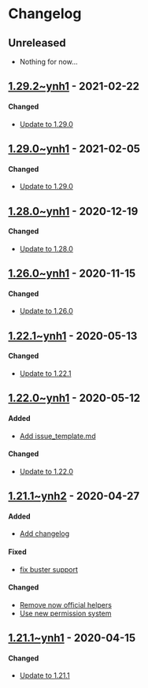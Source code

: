 Changelog
=========

## Unreleased
- Nothing for now...

## [1.29.2~ynh1](https://github.com/YunoHost-Apps/netdata_ynh/pull/59) - 2021-02-22

#### Changed
* [Update to 1.29.0](https://github.com/YunoHost-Apps/netdata_ynh/pull/58)
## [1.29.0~ynh1](https://github.com/YunoHost-Apps/netdata_ynh/pull/57) - 2021-02-05

#### Changed
* [Update to 1.29.0](https://github.com/YunoHost-Apps/netdata_ynh/pull/56)

## [1.28.0~ynh1](https://github.com/YunoHost-Apps/netdata_ynh/pull/50) - 2020-12-19

#### Changed
* [Update to 1.28.0](https://github.com/YunoHost-Apps/netdata_ynh/pull/50)

## [1.26.0~ynh1](https://github.com/YunoHost-Apps/netdata_ynh/pull/50) - 2020-11-15

#### Changed
* [Update to 1.26.0](https://github.com/YunoHost-Apps/netdata_ynh/pull/50)

## [1.22.1~ynh1](https://github.com/YunoHost-Apps/netdata_ynh/pull/48) - 2020-05-13

#### Changed
* [Update to 1.22.1](https://github.com/YunoHost-Apps/netdata_ynh/pull/48)

## [1.22.0~ynh1](https://github.com/YunoHost-Apps/netdata_ynh/pull/47) - 2020-05-12

#### Added
* [Add issue_template.md](https://github.com/YunoHost-Apps/netdata_ynh/pull/46)

#### Changed
* [Update to 1.22.0](https://github.com/YunoHost-Apps/netdata_ynh/pull/46)

## [1.21.1~ynh2](https://github.com/YunoHost-Apps/netdata_ynh/pull/44) - 2020-04-27

#### Added
* [Add changelog]()

#### Fixed
* [fix buster support]()

#### Changed
* [Remove now official helpers]()
* [Use new permission system]()

## [1.21.1~ynh1](https://github.com/YunoHost-Apps/netdata_ynh/pull/41) - 2020-04-15

#### Changed
* [Update to 1.21.1]()
